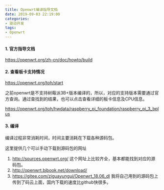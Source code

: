 ```yaml
---
title: Openwrt编译指导文档
date: 2019-09-03 22:19:00
categories: 
- 驱动开发
tags:
- Openwrt
---
```


#### 1. 官方指导文档

https://openwrt.org/zh-cn/doc/howto/build

#### 2. 查看板卡支持情况

https://openwrt.org/toh/start

​	之前openwrt是不支持树莓派3B+版本编译的，所以，对应的支持版本需要通过官方查询。通过查找到的结果，也可以点击查看详细的板卡信息及CPU信息。

https://openwrt.org/toh/hwdata/raspberry_pi_foundation/raspberry_pi_3_bplus

#### 3. 编译

编译过程非常消耗时间，时间主要消耗在下载各种源码包。

这里提供几个可以手动下载到源码包的网址

1.  http://sources.openwrt.org/   这个网址上比较齐全，基本都能找到对应的源码包。
2. http://openwrt.bjbook.net/download/
3. https://gitee.com/ziguayungui/Openwrt_18.06_dl 我将自己用到的源码包上传到了码云上面，国内下载的速度比github快很多。